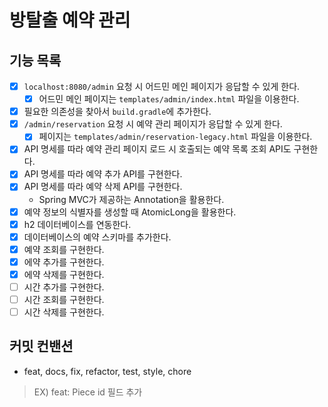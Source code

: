 # 방탈출 예약 관리

## 기능 목록
- [x] `localhost:8080/admin` 요청 시 어드민 메인 페이지가 응답할 수 있게 한다.
  - [x] 어드민 메인 페이지는 `templates/admin/index.html` 파일을 이용한다.
- [x] 필요한 의존성을 찾아서 `build.gradle`에 추가한다.
- [x] `/admin/reservation` 요청 시 예약 관리 페이지가 응답할 수 있게 한다.
  - [x] 페이지는 `templates/admin/reservation-legacy.html` 파일을 이용한다.
- [x] API 명세를 따라 예약 관리 페이지 로드 시 호출되는 예약 목록 조회 API도 구현한다.
- [x] API 명세를 따라 예약 추가 API를 구현한다.
- [x] API 명세를 따라 예약 삭제 API를 구현한다.
  - Spring MVC가 제공하는 Annotation을 활용한다.
- [x] 예약 정보의 식별자를 생성할 때 AtomicLong을 활용한다. 
- [x] h2 데이터베이스를 연동한다.
- [x] 데이터베이스의 예약 스키마를 추가한다.
- [x] 예약 조회를 구현한다.
- [x] 에약 추가를 구현한다.
- [x] 에약 삭제를 구현한다.
- [ ] 시간 추가를 구현한다.
- [ ] 시간 조회를 구현한다.
- [ ] 시간 삭제를 구현한다.

## 커밋 컨밴션
- feat, docs, fix, refactor, test, style, chore
> EX) feat: Piece id 필드 추가
